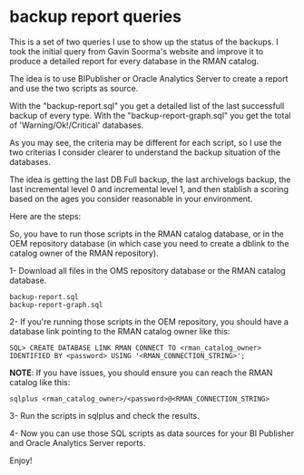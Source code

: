 # backup report queries

This is a set of two queries I use to show up the status of the backups.
I took the initial query from Gavin Soorma's website and improve it to produce a detailed report for every database in the RMAN catalog.

The idea is to use BIPublisher or Oracle Analytics Server to create a report and use the two scripts as source. 

With the "backup-report.sql" you get a detailed list of the last successfull backup of every type.
With the "backup-report-graph.sql" you get the total of 'Warning/Ok!/Critical' databases.

As you may see, the criteria may be different for each script, so I use the two criterias I consider clearer to understand the backup situation of the databases.

The idea is getting the last DB Full backup, the last archivelogs backup, the last incremental level 0 and incremental level 1, and then stablish a scoring based on the ages you consider reasonable in your environment.

Here are the steps:

So, you have to run those scripts in the RMAN catalog database, or in the OEM repository database (in which case you need to create a dblink to the catalog owner of the RMAN repository).

1- Download all files in the OMS repository database or the RMAN catalog database.

	backup-report.sql
	backup-report-graph.sql

2- If you're running those scripts in the OEM repository, you should have a database link pointing to the RMAN catalog owner like this:

	SQL> CREATE DATABASE LINK RMAN CONNECT TO <rman_catalog_owner> IDENTIFIED BY <password> USING '<RMAN_CONNECTION_STRING>';
	
**NOTE**: If you have issues, you should ensure you can reach the RMAN catalog like this:

	sqlplus <rman_catalog_owner>/<password>@<RMAN_CONNECTION_STRING>
	
	
3- Run the scripts in sqlplus and check the results.


4- Now you can use those SQL scripts as data sources for your BI Publisher and Oracle Analytics Server reports.
	
Enjoy!
